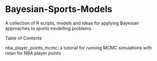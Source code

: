 # Bayesian-Sports-Models
A collection of R scripts, models and ideas for applying Bayesian approaches to sports modelling problems.

Table of Contents

nba_player_points_mcmc: a tutorial for running MCMC simulations with rstan for NBA player points
